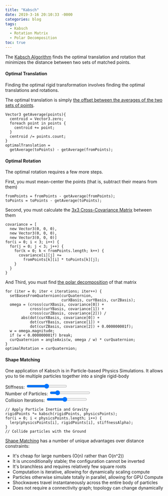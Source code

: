 ```yaml
---
title: "Kabsch"
date: 2019-3-16 20:10:33 -0000
categories: blog
tags:
  - Kabsch
  - Rotation Matrix
  - Polar Decomposition
toc: true
---
```


The [Kabsch Algorithm](https://en.wikipedia.org/wiki/Kabsch_algorithm) finds the optimal translation and rotation that minimizes the distance between two sets of matched points.

<!-- Hide the Table of Contents (but keep the navigation :^) ... -->
<script type="text/javascript">
  document.getElementsByClassName('toc')[0].style.display = 'none';
</script>
<!-- Load the Three.js library, assorted helpers, and the actual line fitting script code... -->
<script type="text/javascript" src="../../assets/js/three.js"></script>
<script type="text/javascript" src="../../assets/js/DragControls.js"></script>
<script type="text/javascript" src="../../assets/js/OrbitControls.js"></script>
<script type="text/javascript" src="../../assets/js/IK/Environment.js"></script>
<script type="text/javascript" src="../../assets/js/Kabsch/Kabsch.js" orbit="enabled" showAverage="false"></script>


#### Optimal Translation

Finding the optimal rigid transformation involves finding the optimal translations and rotations.

The optimal translation is simply [the offset between the averages of the two sets of points](https://en.wikipedia.org/wiki/Kabsch_algorithm#Translation).
```
Vector3 getAverage(points){
  centroid = Vector3.zero;
  foreach point in points {
    centroid += point;
  }
  centroid /= points.count;
}
optimalTranslation = 
  getAverage(toPoints) - getAverage(fromPoints);
```

<script type="text/javascript" src="../../assets/js/Kabsch/AverageMatching.js" orbit="enabled"></script>

#### Optimal Rotation

The optimal rotation requires a few more steps.

First, you must mean-center the points (that is, subtract their means from them)
```
fromPoints = fromPoints - getAverage(fromPoints);
toPoints = toPoints - getAverage(toPoints);
```

Second, you must calculate the [3x3 Cross-Covariance Matrix](https://en.wikipedia.org/wiki/Kabsch_algorithm#Computation_of_the_covariance_matrix) between them
```
covariance = [
  new Vector3(0, 0, 0), 
  new Vector3(0, 0, 0), 
  new Vector3(0, 0, 0)]
for(i = 0; i < 3; i++) {
  for(j = 0; j < 3; j++) {
    for(k = 0; k < fromPoints.length; k++) {
      covariance[i][j] += 
        fromPoints[k][i] * toPoints[k][j];
    }
  }
}
```

And Third, you must find [the polar decomposition](https://zalo.github.io/blog/polar-decomposition/#robust-polar-decomposition) of that matrix
```
for (iter = 0; iter < iterations; iter++) {
  setBasesFromQuaternion(curQuaternion, 
                         curXBasis, curYBasis, curZBasis);
  omega = (cross(curXBasis, covariance[0]) +
           cross(curYBasis, covariance[1]) +
           cross(curZBasis, covariance[2])) / 
       abs(dot(curXBasis, covariance[0]) +
           dot(curYBasis, covariance[1]) +
           dot(curZBasis, covariance[2]) + 0.000000001f);
  w = omega.magnitude;
  if (w < 0.000000001f) break;
  curQuaternion = angleAxis(w, omega / w) * curQuaternion;
}
optimalRotation = curQuaternion;
```

<script type="text/javascript" src="../../assets/js/Kabsch/Kabsch.js" orbit="enabled" showAverage="enabled"></script>


#### Shape Matching

One application of Kabsch is in Particle-based Physics Simulations.  It allows you to tie multiple particles together into a single rigid-body

<script type="text/javascript" src="../../assets/js/Kabsch/ShapeMatching.js" orbit="enabled"></script>
  <div class="slidecontainer">
      Stiffness: <input type="range" min="0" max="100" value="50" class="slider" id="stiffness">
  </div>
  <div class="slidecontainer">
      Number of Particles: <input type="range" min="3" max="50" value="10" class="slider" id="numParticles">
  </div>
  <div class="slidecontainer">
      Collision Iterations: <input type="range" min="1" max="10" value="5" class="slider" id="iterations">
  </div>

```
// Apply Particle Inertia and Gravity
rigidPoints *= kabsch(rigidPoints, physicsPoints);
for(i = 0; i < physicsPoints.length; i++) {
  lerp(physicsPoints[i], rigidPoints[i], stiffnessAlpha);
}
// Collide particles with the Ground
```

[Shape Matching](https://www.youtube.com/watch?v=CCIwiC37kks) has a number of unique advantages over distance constraints:
 - It's cheap for large numbers (O(n) rather than O(n^2))
 - It is unconditionally stable; the configuration cannot be inverted
 - It's branchless and requires relatively few square roots
 - Computation is iterative, allowing for dynamically scaling compute
 - Particles otherwise simulate totally in parallel, allowing for GPU Compute
 - Shockwaves travel instantaneously across the entire body of particles
 - Does not require a connectivity graph; topology can change dynamically
